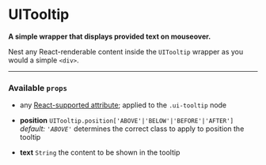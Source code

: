 # UITooltip
__A simple wrapper that displays provided text on mouseover.__

Nest any React-renderable content inside the `UITooltip` wrapper as you would a simple `<div>`.

---

### Available `props`

- any [React-supported attribute](https://facebook.github.io/react/docs/tags-and-attributes.html#html-attributes); applied to the `.ui-tooltip` node

- __position__ `UITooltip.position['ABOVE'|'BELOW'|'BEFORE'|'AFTER']` _default: `'ABOVE'`_
  determines the correct class to apply to position the tooltip

- __text__ `String`
  the content to be shown in the tooltip
